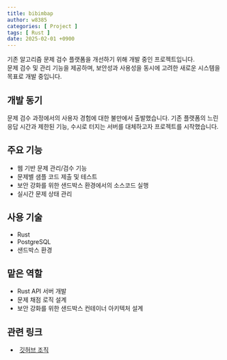 ```yaml
---
title: bibimbap
author: w8385
categories: [ Project ]
tags: [ Rust ]
date: 2025-02-01 +0900
---
```


기존 알고리즘 문제 검수 플랫폼을 개선하기 위해 개발 중인 프로젝트입니다.\
문제 검수 및 관리 기능을 제공하며, 보안성과 사용성을 동시에 고려한 새로운 시스템을 목표로 개발 중입니다.

## 개발 동기

문제 검수 과정에서의 사용자 경험에 대한 불만에서 출발했습니다. 기존 플랫폼의 느린 응답 시간과 제한된 기능, 수시로 터지는 서버를 대체하고자 프로젝트를 시작했습니다.

## 주요 기능

- 웹 기반 문제 관리/검수 기능
- 문제별 샘플 코드 제출 및 테스트
- 보안 강화를 위한 샌드박스 환경에서의 소스코드 실행
- 실시간 문제 상태 관리

## 사용 기술

- Rust
- PostgreSQL
- 샌드박스 환경

## 맡은 역할

- Rust API 서버 개발
- 문제 채점 로직 설계
- 보안 강화를 위한 샌드박스 컨테이너 아키텍처 설계

## 관련 링크

- <i class="fa-brands fa-github" style="width: 1rem; margin-right: 5px"></i> [깃허브 조직](https://github.com/Bibimbap-Team)
